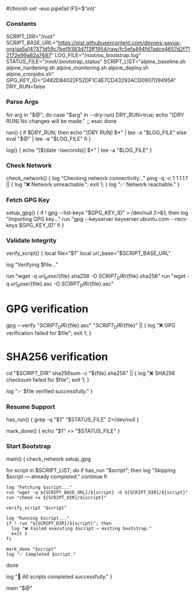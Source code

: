 #!/bin/sh
set -euo pipefail
IFS=$'\n\t'

### Constants
SCRIPT_DIR="/root"
SCRIPT_BASE_URL="https://gist.githubusercontent.com/devops-savua-org/aa5a147371d59c7bef9383d713ff1954/raw/fc5efa494fd7adce4657d2f712172e99a82a7687"
LOG_FILE="/root/os_bootstrap.log"
STATUS_FILE="/root/.bootstrap_status"
SCRIPT_LIST="alpine_baseline.sh alpine_hardening.sh alpine_monitoring.sh alpine_deploy.sh alpine_cronjobs.sh"
GPG_KEY_ID="0482D84022F52DF1C4E7CD43293ACD0907D9495A"
DRY_RUN=false

### Parse Args
for arg in "$@"; do
  case "$arg" in
    --dry-run) DRY_RUN=true; echo "[DRY RUN] No changes will be made." ;;
  esac
done

run() {
  if $DRY_RUN; then
    echo "[DRY RUN] $*" | tee -a "$LOG_FILE"
  else
    eval "$@" | tee -a "$LOG_FILE"
  fi
}

log() {
  echo "[$(date -Iseconds)] $*" | tee -a "$LOG_FILE"
}

### Check Network
check_network() {
  log "Checking network connectivity..."
  ping -q -c 1 1.1.1.1 || { log "❌ Network unreachable."; exit 1; }
  log "✅ Network reachable."
}

### Fetch GPG Key
setup_gpg() {
  if ! gpg --list-keys "$GPG_KEY_ID" > /dev/null 2>&1; then
    log "Importing GPG key..."
    run "gpg --keyserver keyserver.ubuntu.com --recv-keys $GPG_KEY_ID"
  fi
}

### Validate Integrity
verify_script() {
  local file="$1"
  local url_base="$SCRIPT_BASE_URL"

  log "Verifying $file..."

  run "wget -q ${url_base}/${file}.sha256 -O ${SCRIPT_DIR}/${file}.sha256"
  run "wget -q ${url_base}/${file}.asc -O ${SCRIPT_DIR}/${file}.asc"

  # GPG verification
  gpg --verify "${SCRIPT_DIR}/${file}.asc" "${SCRIPT_DIR}/${file}" || {
    log "❌ GPG verification failed for $file"; exit 1;
  }

  # SHA256 verification
  cd "$SCRIPT_DIR"
  sha256sum -c "${file}.sha256" || {
    log "❌ SHA256 checksum failed for $file"; exit 1;
  }

  log "✅ $file verified successfully."
}

### Resume Support
has_run() {
  grep -q "$1" "$STATUS_FILE" 2>/dev/null
}

mark_done() {
  echo "$1" >> "$STATUS_FILE"
}

### Start Bootstrap
main() {
  check_network
  setup_gpg

  for script in $SCRIPT_LIST; do
    if has_run "$script"; then
      log "Skipping $script — already completed."
      continue
    fi

    log "Fetching $script..."
    run "wget -q ${SCRIPT_BASE_URL}/${script} -O ${SCRIPT_DIR}/${script}"
    run "chmod +x ${SCRIPT_DIR}/${script}"

    verify_script "$script"

    log "Running $script..."
    if ! run "${SCRIPT_DIR}/${script}"; then
      log "❌ Failed executing $script — exiting bootstrap."
      exit 1
    fi

    mark_done "$script"
    log "✅ Completed $script."
  done

  log "🎉 All scripts completed successfully."
}

main "$@"
